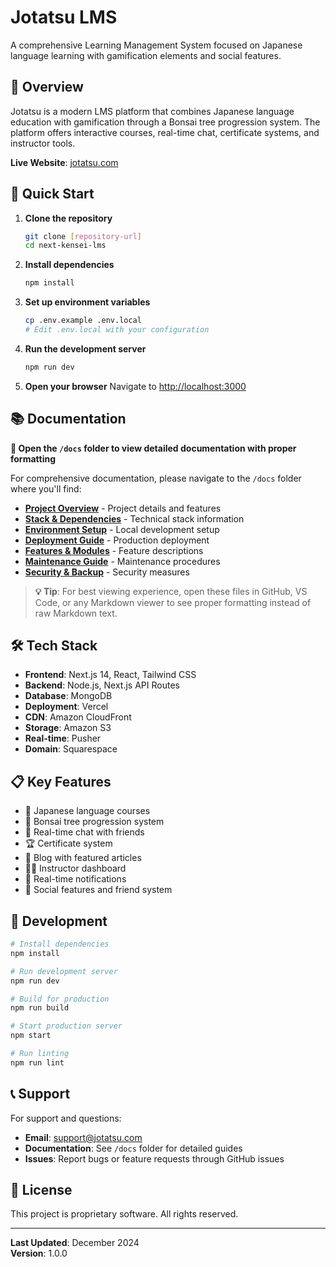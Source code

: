 # Jotatsu LMS

A comprehensive Learning Management System focused on Japanese language learning with gamification elements and social features.

## 🌟 Overview

Jotatsu is a modern LMS platform that combines Japanese language education with gamification through a Bonsai tree progression system. The platform offers interactive courses, real-time chat, certificate systems, and instructor tools.

**Live Website**: [jotatsu.com](https://jotatsu.com)

## 🚀 Quick Start

1. **Clone the repository**
   ```bash
   git clone [repository-url]
   cd next-kensei-lms
   ```

2. **Install dependencies**
   ```bash
   npm install
   ```

3. **Set up environment variables**
   ```bash
   cp .env.example .env.local
   # Edit .env.local with your configuration
   ```

4. **Run the development server**
   ```bash
   npm run dev
   ```

5. **Open your browser**
   Navigate to [http://localhost:3000](http://localhost:3000)

## 📚 Documentation

**📁 Open the `/docs` folder to view detailed documentation with proper formatting**

For comprehensive documentation, please navigate to the `/docs` folder where you'll find:

- **[Project Overview](./docs/project-overview.md)** - Project details and features
- **[Stack & Dependencies](./docs/stack-and-dependencies.md)** - Technical stack information
- **[Environment Setup](./docs/environment-setup.md)** - Local development setup
- **[Deployment Guide](./docs/deployment-guide.md)** - Production deployment
- **[Features & Modules](./docs/features-and-modules.md)** - Feature descriptions
- **[Maintenance Guide](./docs/maintenance-guide.md)** - Maintenance procedures
- **[Security & Backup](./docs/security-and-backup.md)** - Security measures

> **💡 Tip**: For best viewing experience, open these files in GitHub, VS Code, or any Markdown viewer to see proper formatting instead of raw Markdown text.

## 🛠️ Tech Stack

- **Frontend**: Next.js 14, React, Tailwind CSS
- **Backend**: Node.js, Next.js API Routes
- **Database**: MongoDB
- **Deployment**: Vercel
- **CDN**: Amazon CloudFront
- **Storage**: Amazon S3
- **Real-time**: Pusher
- **Domain**: Squarespace

## 📋 Key Features

- 🎌 Japanese language courses
- 🌳 Bonsai tree progression system
- 💬 Real-time chat with friends
- 🏆 Certificate system
- 📝 Blog with featured articles
- 👨‍🏫 Instructor dashboard
- 🔔 Real-time notifications
- 👥 Social features and friend system

## 🔧 Development

```bash
# Install dependencies
npm install

# Run development server
npm run dev

# Build for production
npm run build

# Start production server
npm start

# Run linting
npm run lint
```

## 📞 Support

For support and questions:
- **Email**: [support@jotatsu.com](mailto:support@jotatsu.com)
- **Documentation**: See `/docs` folder for detailed guides
- **Issues**: Report bugs or feature requests through GitHub issues

## 📄 License

This project is proprietary software. All rights reserved.

---

**Last Updated**: December 2024  
**Version**: 1.0.0
